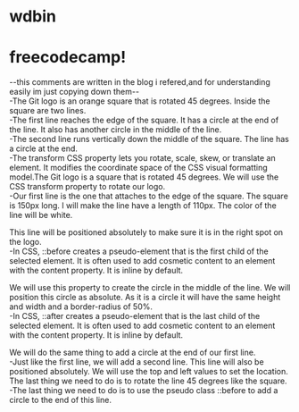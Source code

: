 # wdbin
# freecodecamp!
--this comments are written in the blog i refered,and for understanding easily im just copying down them--  
-The Git logo is an orange square that is rotated 45 degrees. Inside the square are two lines.  
-The first line reaches the edge of the square. It has a circle at the end of the line. It also has another circle in the middle of the line.  
-The second line runs vertically down the middle of the square. The line has a circle at the end.  
-The transform CSS property lets you rotate, scale, skew, or translate an element. It modifies the coordinate space of the CSS visual formatting model.The Git logo is a square that is rotated 45 degrees. We will use the CSS transform property to rotate our logo.  
-Our first line is the one that attaches to the edge of the square. The square is 150px long. I will make the line have a length of 110px. The color of the line will be white.

This line will be positioned absolutely to make sure it is in the right spot on the logo.  
-In CSS, ::before creates a pseudo-element that is the first child of the selected element. It is often used to add cosmetic content to an element with the content property. It is inline by default.

We will use this property to create the circle in the middle of the line. We will position this circle as absolute. As it is a circle it will have the same height and width and a border-radius of 50%.  
-In CSS, ::after creates a pseudo-element that is the last child of the selected element. It is often used to add cosmetic content to an element with the content property. It is inline by default.

We will do the same thing to add a circle at the end of our first line.  
-Just like the first line, we will add a second line. This line will also be positioned absolutely. We will use the top and left values to set the location. The last thing we need to do is to rotate the line 45 degrees like the square.  
-The last thing we need to do is to use the pseudo class ::before to add a circle to the end of this line.  

